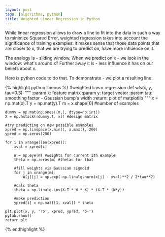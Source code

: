 ```yaml
---
layout: post
tags: [algorithms, python]
title: Weighted Linear Regression in Python
---
```


While linear regression allows to draw a line to fit into the data in such a way to minimize Squared Error, 
weighted regression takes into account the significance of training examples: it makes sense that those data points
that are closer to x, that we are trying to predict on, have more influence on it. 

The analogy is - sliding window. When we predict on x - we look in the window: what's around x? Further away it is - 
less influence it has on our beliefs about x. 

Here is python code to do that. To demonstrate - we plot a resulting line:

{% highlight python linenos %}
#weighted linear regression
def wls(x, y, tau=0.3):
    """
    :param x: feature matrix
    :param y: target vector
    :param tau: smoothing factor - Gaussian bump's width
    :return: plot of matplotlib
    """
    x = np.mat(x).T
    y = np.mat(y).T
    m = x.shape[0] #number of examples

    dummy = np.mat(np.ones((m,), dtype=np.int))
    X = np.hstack((dummy.T, x)) #design matrix

    #try predicting on new possible examples
    xpred = np.linspace(x.min(), x.max(), 200)
    ypred = np.zeros(200)

    for i in xrange(len(xpred)):
        xval = xpred[i]

        W = np.eye(m) #weights for current ith example
        theta = np.zeros(m) #thetas for that

        #fill weights via Gaussian sigmoid
        for j in xrange(m):
            W[j][j] = np.exp(-np.linalg.norm(x[j] - xval)**2 / 2*tau**2)

        #calc theta
        theta = np.linalg.inv(X.T * W * X) * (X.T * (W*y))

        #make prediction
        ypred[i] = np.mat([1, xval]) * theta

    plt.plot(x, y, 'ro', xpred, ypred, 'b-')
    pylab.show()
    return plt
{% endhighlight %}
